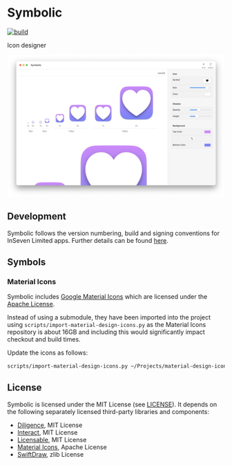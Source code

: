 # Symbolic

[![build](https://github.com/inseven/symbolic/actions/workflows/build.yaml/badge.svg)](https://github.com/inseven/symbolic/actions/workflows/build.yaml)

Icon designer

<img src="images/main.png" width="1012" />

## Development

Symbolic follows the version numbering, build and signing conventions for InSeven Limited apps. Further details can be found [here](https://github.com/inseven/build-documentation).

## Symbols

### Material Icons

Symbolic includes [Google Material Icons](https://fonts.google.com/icons) which are licensed under the [Apache License](https://www.apache.org/licenses/LICENSE-2.0.html).

Instead of using a submodule, they have been imported into the project using `scripts/import-material-design-icons.py` as the Material Icons repository is about 16GB and including this would significantly impact checkout and build times.

Update the icons as follows:

```bash
scripts/import-material-design-icons.py ~/Projects/material-design-icons
```

## License

Symbolic is licensed under the MIT License (see [LICENSE](LICENSE)). It depends on the following separately licensed third-party libraries and components:

- [Diligence](https://github.com/inseven/diligence), MIT License
- [Interact](https://github.com/inseven/interact), MIT License
- [Licensable](https://github.com/inseven/licensable), MIT License
- [Material Icons](https://github.com/google/material-design-icons), Apache License
- [SwiftDraw](https://github.com/swhitty/SwiftDraw), zlib License
